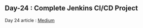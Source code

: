 ## Day-24 : Complete Jenkins CI/CD Project

Day 24 article : [Medium](https://medium.com/@rejani2906/day-24-complete-jenkins-ci-cd-project-5edfedd36db4)

